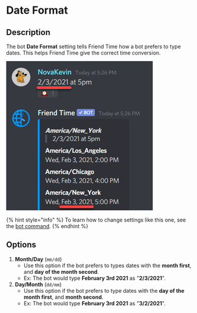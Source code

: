 # Date Format

## Description

The bot **Date Format** setting tells Friend Time how a bot prefers to type dates. This helps Friend Time give the correct time conversion.

![](../../.gitbook/assets/image%20%2875%29.png)

{% hint style="info" %}
To learn how to change settings like this one, see the [bot command](../../commands/admin-commands/bot.md).
{% endhint %}

## **Options**

1. **Month/Day** \(`mm/dd`\)
   * Use this option if the bot prefers to types dates with the **month first**, and **day of the month second**.
   * Ex: The bot would type **February 3rd 2021** as "**2/3/2021**".
2. **Day/Month** \(`dd/mm`\)
   * Use this option if the bot prefers to type dates with the **day of the month first**, and **month second**.
   * Ex: The bot would type **February 3rd 2021** as "**3/2/2021**".

